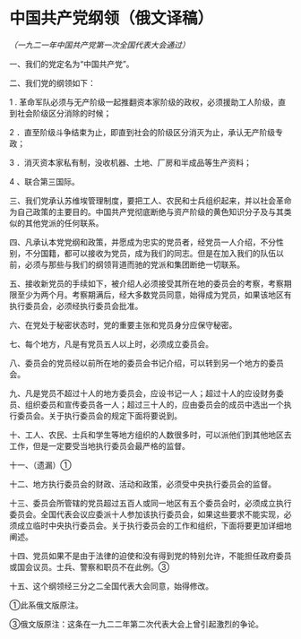 # 中国共产党纲领（俄文译稿）

*（一九二一年中国共产党第一次全国代表大会通过）*

一、我们的党定名为“中国共产党”。

二、我们党的纲领如下：

1 . 革命军队必须与无产阶级一起推翻资本家阶级的政权，必须援助工人阶级，直到社会阶级区分消除的时候；

2 ．直至阶级斗争结束为止，即直到社会的阶级区分消灭为止，承认无产阶级专政；

3 ．消灭资本家私有制，没收机器、土地、厂房和半成品等生产资料；

4 、联合第三国际。

三、我们党承认苏维埃管理制度，要把工人、农民和士兵组织起来，并以社会革命为自己政策的主要目的。中国共产党彻底断绝与资产阶级的黄色知识分子及与其类似的其他党派的任何联系。

四、凡承认本党党纲和政策，并愿成为忠实的党员者，经党员一人介绍，不分性别，不分国籍，都可以接收为党员，成为我们的同志。但是在加入我们的队伍以前，必须与那些与我们的纲领背道而驰的党派和集团断绝一切联系。

五、接收新党员的手续如下，被介绍人必须接受其所在地的委员会的考察，考察期限至少为两个月。考察期满后，经大多数党员同意，始得成为党员，如果该地区有执行委员会，必须经执行委员会批准。

六、在党处于秘密状态时，党的重要主张和党员身分应保守秘密。

七、每个地方，凡是有党员五人以上时，必须成立委员会。

八、委员会的党员经以前所在地的委员会书记介绍，可以转到另一个地方的委员会。

九、凡是党员不超过十人的地方委员会，应设书记一人；超过十人的应设财务委员、组织委员和宣传委员各一人；超过三十人的，应由委员会的成员中选出一个执行委员会。关于执行委员会的规定下面将要说到。

十、工人、农民、士兵和学生等地方组织的人数很多时，可以派他们到其他地区去工作，但是一定要受当地执行委员会最严格的监督。

十一、（遗漏）①

十二、地方执行委员会的财政、活动和政策，必须受中央执行委员会的监督。

十三、委员会所管辖的党员超过五百人或同一地区有五个委员会时，必须成立执行委员会。全国代表会议应委派十人参加该执行委员会，如果这些要求不能实现，必须成立临时中央执行委员会。关于执行委员会的工作和组织，下面将要更加详细地阐述。

十四、党员如果不是由于法律的迫使和没有得到党的特别允许，不能担任政府委员或国会议员。士兵、警察和职员不在此例。③

十五、这个纲领经三分之二全国代表大会同意，始得修改。

①此系俄文版原注。

③俄文版原注：这条在一九二二年第二次代表大会上曾引起激烈的争论。